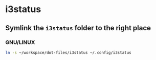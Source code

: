 i3status
========

## Symlink the `i3status` folder to the right place
### GNU/LINUX
```bash
ln -s ~/workspace/dot-files/i3status ~/.config/i3status
```
